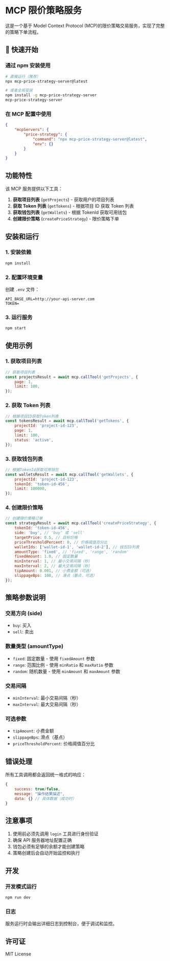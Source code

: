 # MCP 限价策略服务

这是一个基于 Model Context Protocol (MCP)的限价策略交易服务，实现了完整的策略下单流程。

## 🚀 快速开始

### 通过 npm 安装使用

```bash
# 直接运行（推荐）
npx mcp-price-strategy-server@latest

# 或者全局安装
npm install -g mcp-price-strategy-server
mcp-price-strategy-server
```

### 在 MCP 配置中使用

```json
{
    "mcpServers": {
        "price-strategy": {
            "command": "npx mcp-price-strategy-server@latest",
            "env": {}
        }
    }
}
```

## 功能特性

该 MCP 服务提供以下工具：

1. **获取项目列表** (`getProjects`) - 获取用户的项目列表
2. **获取 Token 列表** (`getTokens`) - 根据项目 ID 获取 Token 列表
3. **获取钱包列表** (`getWallets`) - 根据 TokenId 获取可用钱包
4. **创建限价策略** (`createPriceStrategy`) - 限价策略下单

## 安装和运行

### 1. 安装依赖

```bash
npm install
```

### 2. 配置环境变量

创建 `.env` 文件：

```env
API_BASE_URL=http://your-api-server.com
TOKEN=
```

### 3. 运行服务

```bash
npm start
```

## 使用示例

### 1. 获取项目列表

```javascript
// 获取项目列表
const projectsResult = await mcp.callTool('getProjects', {
    page: 1,
    limit: 100,
});
```

### 2. 获取 Token 列表

```javascript
// 根据项目ID获取Token列表
const tokensResult = await mcp.callTool('getTokens', {
    projectId: 'project-id-123',
    page: 1,
    limit: 100,
    status: 'active',
});
```

### 3. 获取钱包列表

```javascript
// 根据TokenId获取可用钱包
const walletsResult = await mcp.callTool('getWallets', {
    projectId: 'project-id-123',
    tokenId: 'token-id-456',
    limit: 100000,
});
```

### 4. 创建限价策略

```javascript
// 创建限价策略订单
const strategyResult = await mcp.callTool('createPriceStrategy', {
    tokenId: 'token-id-456',
    side: 'buy', // 'buy' 或 'sell'
    targetPrice: 0.5, // 目标价格
    priceThresholdPercent: 0, // 价格阈值百分比
    walletIds: ['wallet-id-1', 'wallet-id-2'], // 钱包ID列表
    amountType: 'fixed', // 'fixed', 'range', 'random'
    fixedAmount: 1.0, // 固定数量
    minInterval: 1, // 最小交易间隔（秒）
    maxInterval: 2, // 最大交易间隔（秒）
    tipAmount: 0.001, // 小费金额（可选）
    slippageBps: 100, // 滑点（基点，可选）
});
```

## 策略参数说明

### 交易方向 (side)

-   `buy`: 买入
-   `sell`: 卖出

### 数量类型 (amountType)

-   `fixed`: 固定数量 - 使用 `fixedAmount` 参数
-   `range`: 范围比例 - 使用 `minRatio` 和 `maxRatio` 参数
-   `random`: 随机数量 - 使用 `minAmount` 和 `maxAmount` 参数

### 交易间隔

-   `minInterval`: 最小交易间隔（秒）
-   `maxInterval`: 最大交易间隔（秒）

### 可选参数

-   `tipAmount`: 小费金额
-   `slippageBps`: 滑点（基点）
-   `priceThresholdPercent`: 价格阈值百分比

## 错误处理

所有工具调用都会返回统一格式的响应：

```javascript
{
    success: true/false,
    message: "操作结果描述",
    data: {} // 具体数据（成功时）
}
```

## 注意事项

1. 使用前必须先调用 `login` 工具进行身份验证
2. 确保 API 服务器地址配置正确
3. 钱包必须有足够的余额才能创建策略
4. 策略创建后会自动开始监控和执行

## 开发

### 开发模式运行

```bash
npm run dev
```

### 日志

服务运行时会输出详细日志到控制台，便于调试和监控。

## 许可证

MIT License
